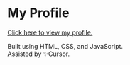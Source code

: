 # My Profile

[Click here to view my profile.](https://christopher-zeuch.vercel.app/)

Built using HTML, CSS, and JavaScript.  
Assisted by ✨Cursor.